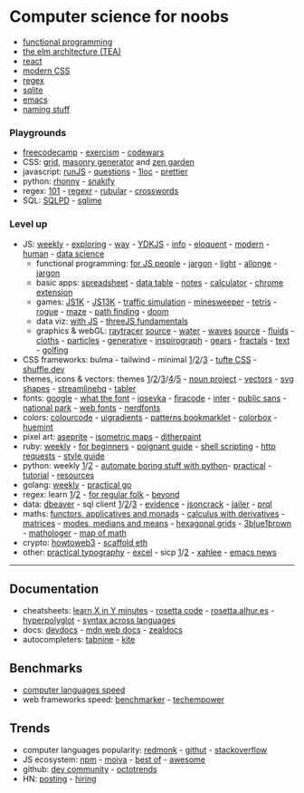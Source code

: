 # Computer science for noobs

- [functional programming](https://www.lihaoyi.com/post/WhatsFunctionalProgrammingAllAbout.html)
- [the elm architecture (TEA)](https://medium.com/@l.mugnaini/the-elm-architecture-tea-animation-3efc555e8faf)
- [react](https://learnreact.design/posts/what-is-react)
- [modern CSS](https://medium.com/actualize-network/modern-css-explained-for-dinosaurs-5226febe3525)
- [regex](https://www.janmeppe.com/blog/regex-for-noobs)
- [sqlite](https://tech.marksblogg.com/sqlite3-tutorial-and-guide.html)
- [emacs](https://learnxinyminutes.com/docs/emacs)
- [naming stuff](https://leanpub.com/elementsofclojure/read_sample)

### Playgrounds

- [freecodecamp](https://www.freecodecamp.org) - [exercism](https://exercism.io) - [codewars](https://www.codewars.com)
- CSS: [grid](https://grid.layoutit.com), [masonry generator](https://w3bits.com/tools/masonry-generator) and [zen garden](http://www.csszengarden.com/
)
- javascript: [runJS](https://runjs.app) - [questions](https://github.com/lydiahallie/javascript-questions) - [1loc](https://1loc.dev) - [prettier](https://prettier.io/playground)
- python: [rhonny](https://thonny.org) - [snakify](https://snakify.org/pt)
- regex: [101](https://regex101.com) - [regexr](https://regexr.com) - [rubular](https://rubular.com) - [crosswords](http://regexcrossword.com)
- SQL: [SQLPD](https://sqlpd.com) - [sqlime](https://sqlime.org)

### Level up

- JS: [weekly](https://javascriptweekly.com/issues) - [exploring](https://exploringjs.com) - [way](https://github.com/thejsway/thejsway) - [YDKJS](https://github.com/getify/You-Dont-Know-JS) - [info](https://javascript.info) - [eloquent](https://eloquentjavascript.net) - [modern](https://mbeaudru.github.io/modern-js-cheatsheet) - [human](https://read.humanjavascript.com) - [data science](http://js4ds.org)
	- functional programming: [for JS people](https://medium.com/@chetcorcos/functional-programming-for-javascript-people-1915d8775504) - [jargon](https://github.com/hemanth/functional-programming-jargon) - [light](https://github.com/getify/Functional-Light-JS) - [allonge](https://leanpub.com/javascriptallongesix/read) - [jargon](https://github.com/hemanth/functional-programming-jargon)
	- basic apps: [spreadsheet](https://jsfiddle.net/ondras/o3tzx1px) - [data table](https://github.com/piecioshka/simple-data-table) - [notes](https://github.com/tmm/notational) - [calculator](https://insect.sh) - [chrome extension](https://github.com/abhiomkar/good-quotes)
	- games: [JS1K](https://js1k.com) - [JS13K](https://js13kgames.com) - [traffic simulation](https://traffic-simulation.de) - [minesweeper](http://xem.github.io/MiniSweeper) - [tetris](http://binaryify.github.io/vue-tetris) - [rogue](https://nluqo.github.io/broughlike-tutorial) - [maze](https://observablehq.com/@mbostock/best-first-search) - [path finding](http://qiao.github.io/PathFinding.js/visual) - [doom](https://www.playfuljs.com/a-first-person-engine-in-265-lines)
	- data viz: [with JS](https://jsdatav.is/intro.html) - [threeJS fundamentals](https://threejsfundamentals.org)
	- graphics & webGL: [raytracer](https://www.gabrielgambetta.com/tiny-raytracer.html) [source](https://jsfiddle.net/vz5aZ/2) - [water](http://madebyevan.com/webgl-water) - [waves](https://david.li/waves) [source](https://jsfiddle.net/zyAzg) - [fluids](https://paveldogreat.github.io/WebGL-Fluid-Simulation) - [cloths](https://aatishb.com/drape) - [particles](https://minimal.be/lab/fluGL) - [generative](http://weavesilk.com/?ika) - [inspirograph](https://nathanfriend.io/inspirograph) - [gears](https://brm.io/gears) - [fractals](http://js1k.com/2016-elemental/demo/2552) - [text](https://tholman.com/texter) - [golfing](https://aem1k.com)
- CSS frameworks: bulma - tailwind - minimal [1](https://dohliam.github.io/dropin-minimal-css)/[2](https://andybrewer.github.io/mvp)/[3](https://watercss.kognise.dev) - [tufte CSS](https://edwardtufte.github.io/tufte-css) - [shuffle.dev](https://shuffle.dev)
- themes, icons & vectors: themes [1](https://www.tumblr.com/themes)/[2](https://jez.io/pandoc-markdown-css-theme)/[3](https://github.com/Stavrospanakakis/jekyll-cv)/[4](https://chr15m.github.io/DoodleCSS)/[5](https://prpl.dev) - [noun project](https://thenounproject.com) - [vectors](https://www.humaaans.com) - [svg shapes](https://tool.graphics/shapes) - [streamlinehq](https://www.streamlinehq.com/icons) - [tabler](https://tabler-icons.io)
- fonts: [google](https://fonts.google.com) - [what the font](onts.com/WhatTheFont) - [iosevka](https://typeof.net/Iosevka) - [firacode](https://github.com/tonsky/FiraCode) - [inter](https://rsms.me/inter) - [public sans](https://public-sans.digital.gov) - [national park](https://nationalparktypeface.com) - [web fonts](https://beautifulwebtype.com) - [nerdfonts](https://www.nerdfonts.com)
- colors: [colourcode](https://colourco.de) - [uigradients](https://uigradients.com) - [patterns bookmarklet](https://bradjasper.com/subtle-patterns-bookmarklet) - [colorbox](https://colorbox.io/) - [huemint](https://huemint.com/brand-intersection)
- pixel art: [aseprite](https://www.aseprite.org) - [isometric maps](https://isometricmaps.com) - [ditherpaint](https://beyondloom.com/tools/ditherpaint.html)
- ruby: [weekly](https://rubyweekly.com/issues) - [for beginners](http://ruby-for-beginners.rubymonstas.org/index.html) - [poignant guide](http://poignant.guide) - [shell scripting](https://www.devdungeon.com/content/enhanced-shell-scripting-ruby) - [http requests](https://www.twilio.com/blog/5-ways-make-http-requests-ruby) - [style guide](https://rubystyle.guide)
- python: weekly [1](https://www.pythonweekly.com/archive)/[2](https://pycoders.com/issues) - [automate boring stuff with python](https://automatetheboringstuff.com)- [practical](https://practicalpython.yasoob.me/toc.html) - [tutorial](https://docs.python.org/3/tutorial/appetite.html) - [resources](https://learnbyexample.github.io/py_resources/intermediate.html) 
- golang: [weekly](https://golangweekly.com/issues) - [practical go](https://www.practical-go-lessons.com)
- regex: learn [1](https://github.com/ziishaned/learn-regex)/[2](https://regexlearn.com) - [for regular folk](https://refrf.shreyasminocha.me) - [beyond](https://github.com/VerbalExpressions)
- data: [dbeaver](https://dbeaver.io) - sql client [1](https://franchise.cloud)/[2](https://sqlnotebook.com)/[3](https://rosefinchapp.com) - [evidence](https://www.evidence.dev) - [jsoncrack](https://jsoncrack.com/) - [jailer](https://wisser.github.io/Jailer/data-browsing.html) - [prql](https://prql-lang.org)
- maths: [functors, applicatives and monads](https://adit.io/posts/2013-04-17-functors,_applicatives,_and_monads_in_pictures.html) - [calculus with derivatives](https://adit.io/posts/2018-02-18-Introduction-To-Calculus-With-Derivatives.html) - [matrices](https://www.dhruvonmath.com/2018/12/31/matrices) - [modes, medians and means](http://www.johnmyleswhite.com/notebook/2013/03/22/modes-medians-and-means-an-unifying-perspective) - [hexagonal grids](https://www.redblobgames.com/grids/hexagons) - [3blue1brown](https://www.youtube.com/c/3blue1brown/videos) - [mathologer](https://www.youtube.com/c/Mathologer/videos) - [map of math](https://www.youtube.com/watch?v=OmJ-4B-mS-Y)
- crypto: [howtoweb3](https://www.howtoweb3.guide) - [scaffold eth](https://github.com/scaffold-eth/scaffold-eth)
- other: [practical typography](https://practicaltypography.com) - [excel](https://www.youtube.com/watch?v=0nbkaYsR94c) - sicp [1](https://github.com/sarabander/sicp)/[2](https://github.com/ldct/isicp) - [xahlee](http://xahlee.info/comp/comp_lang_tutorials_index.html) - [emacs news](https://sachachua.com/blog/category/emacs-news)

---

## Documentation

- cheatsheets: [learn X in Y minutes](https://learnxinyminutes.com) - [rosetta code](http://rosettacode.org/wiki/Rosetta_Code) - [rosetta.alhur.es](https://rosetta.alhur.es) - [hyperpolyglot](http://hyperpolyglot.org) - [syntax across languages](http://rigaux.org/language-study/syntax-across-languages.html)
- docs: [devdocs](https://devdocs.io) - [mdn web docs](https://developer.mozilla.org/en-US) - [zealdocs](https://zealdocs.org)
- autocompleters: [tabnine](https://tabnine.com) - [kite](https://www.kite.com) 

## Benchmarks

- [computer languages speed](https://benchmarksgame-team.pages.debian.net/benchmarksgame)
- web frameworks speed: [benchmarker](https://web-frameworks-benchmark.netlify.app/result) - [techempower](https://www.techempower.com/benchmarks)

## Trends

- computer languages popularity: [redmonk](https://redmonk.com/rstephens/files/2021/08/redmonk-language-rankings-june-2021-1536x1225.png) - [githut](https://madnight.github.io/githut) - [stackoverflow](https://insights.stackoverflow.com/trends)
- JS ecosystem: [npm](https://www.npmtrends.com) - [moiva](https://moiva.io) - [best of](https://bestofjs.org) - [awesome](https://github.com/sorrycc/awesome-javascript)
- github: [dev community](https://octoverse.github.com) - [octotrends](https://octotrends.com)
- HN: [posting](https://toddwschneider.com/dashboards/hacker-news-trends) - [hiring](https://www.hntrends.com)